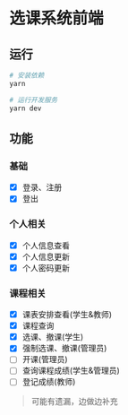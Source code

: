 # 选课系统前端

## 运行

```bash
# 安装依赖
yarn

# 运行开发服务
yarn dev
```

## 功能

### 基础

- [x] 登录、注册
- [x] 登出

### 个人相关

- [x] 个人信息查看
- [x] 个人信息更新
- [x] 个人密码更新

### 课程相关

- [x] 课表安排查看(学生&教师)
- [x] 课程查询
- [x] 选课、撤课(学生)
- [x] 强制选课、撤课(管理员)
- [ ] 开课(管理员)
- [ ] 查询课程成绩(学生&管理员)
- [ ] 登记成绩(教师)

> 可能有遗漏，边做边补充